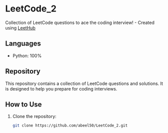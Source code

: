 # LeetCode_2

Collection of LeetCode questions to ace the coding interview! - Created using [LeetHub](https://github.com/QasimWani/LeetHub)

## Languages

- Python: 100%

## Repository

This repository contains a collection of LeetCode questions and solutions. It is designed to help you prepare for coding interviews.

## How to Use

1. Clone the repository:
   ```sh
   git clone https://github.com/abeel50/LeetCode_2.git
   ```
